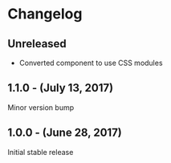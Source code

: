 Changelog
=========

Unreleased
----------
* Converted component to use CSS modules

1.1.0 - (July 13, 2017)
------------------
Minor version bump

1.0.0 - (June 28, 2017)
------------------
Initial stable release

